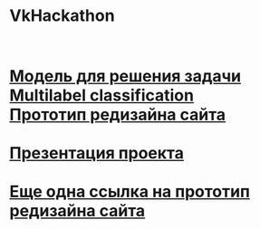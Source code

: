 # VkHackathon
 
 
 <h1>
  <br>
  <a href="https://github.com/TayaPenskaya/VkHackathon/blob/master/multi-label-classification-bert.ipynb">Модель для решения задачи Multilabel classification</a>
 <br>
 <a href="https://www.figma.com/file/sgKJiRfpgUPNFf1UIwHIW0/special-projects?node-id=204%3A76">Прототип редизайна сайта</a>
  <br>
 <br>
 <a href="https://github.com/TayaPenskaya/VkHackathon/blob/master/VK_Hackathon.pptx">Презентация проекта</a>
  <br>
 <br>
 <a href="https://github.com/TayaPenskaya/VkHackathon/blob/master/special%20projects.fig">Еще одна ссылка на прототип редизайна сайта</a>
  <br>
 </h1>
